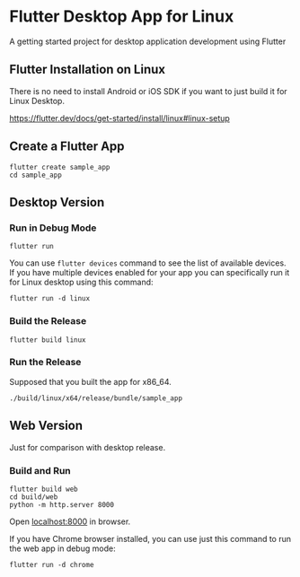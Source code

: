 # Flutter Desktop App for Linux

A getting started project for desktop application development using Flutter

## Flutter Installation on Linux

There is no need to install Android or iOS SDK if you want to just build it for Linux Desktop.

https://flutter.dev/docs/get-started/install/linux#linux-setup

## Create a Flutter App

```console
flutter create sample_app
cd sample_app
```

## Desktop Version

### Run in Debug Mode

```console
flutter run
```

You can use `flutter devices` command to see the list of available devices.
If you have multiple devices enabled for your app you can specifically run it for Linux desktop using this command:

```console
flutter run -d linux
```

### Build the Release

```console
flutter build linux
```

### Run the Release

Supposed that you built the app for x86_64.

```console
./build/linux/x64/release/bundle/sample_app 
```

## Web Version

Just for comparison with desktop release.

### Build and Run

```console
flutter build web
cd build/web 
python -m http.server 8000
```
Open [localhost:8000](http://localhost:8000/) in browser.

If you have Chrome browser installed, you can use just this command to run the web app in debug mode:

```console
flutter run -d chrome
```
